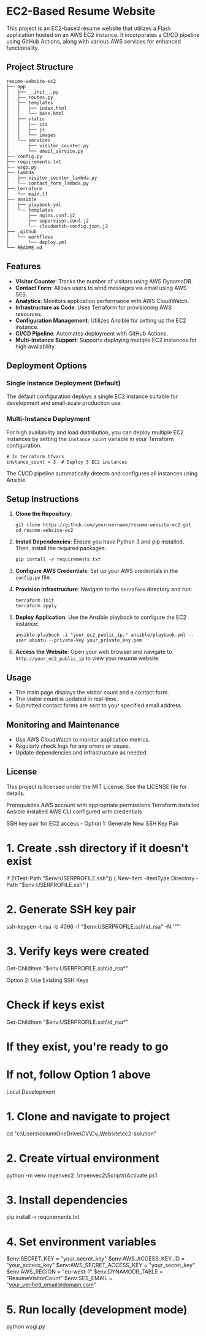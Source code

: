 # EC2-Based Resume Website

This project is an EC2-based resume website that utilizes a Flask application hosted on an AWS EC2 instance. It incorporates a CI/CD pipeline using GitHub Actions, along with various AWS services for enhanced functionality.

## Project Structure

```
resume-website-ec2
├── app
│   ├── __init__.py
│   ├── routes.py
│   ├── templates
│   │   ├── index.html
│   │   └── base.html
│   ├── static
│   │   ├── css
│   │   ├── js
│   │   └── images
│   └── services
│       ├── visitor_counter.py
│       └── email_service.py
├── config.py
├── requirements.txt
├── wsgi.py
├── lambda
│   ├── visitor_counter_lambda.py
│   └── contact_form_lambda.py
├── terraform
│   └── main.tf
├── ansible
│   ├── playbook.yml
│   └── templates
│       ├── nginx.conf.j2
│       ├── supervisor.conf.j2
│       └── cloudwatch-config.json.j2
├── .github
│   └── workflows
│       └── deploy.yml
└── README.md
```

## Features

- **Visitor Counter**: Tracks the number of visitors using AWS DynamoDB.
- **Contact Form**: Allows users to send messages via email using AWS SES.
- **Analytics**: Monitors application performance with AWS CloudWatch.
- **Infrastructure as Code**: Uses Terraform for provisioning AWS resources.
- **Configuration Management**: Utilizes Ansible for setting up the EC2 instance.
- **CI/CD Pipeline**: Automates deployment with GitHub Actions.
- **Multi-Instance Support**: Supports deploying multiple EC2 instances for high availability.

## Deployment Options

### Single Instance Deployment (Default)
The default configuration deploys a single EC2 instance suitable for development and small-scale production use.

### Multi-Instance Deployment
For high availability and load distribution, you can deploy multiple EC2 instances by setting the `instance_count` variable in your Terraform configuration.

```hcl
# In terraform.tfvars
instance_count = 3  # Deploy 3 EC2 instances
```

The CI/CD pipeline automatically detects and configures all instances using Ansible.

## Setup Instructions

1. **Clone the Repository**:
   ```
   git clone https://github.com/yourusername/resume-website-ec2.git
   cd resume-website-ec2
   ```

2. **Install Dependencies**:
   Ensure you have Python 3 and pip installed. Then, install the required packages:
   ```
   pip install -r requirements.txt
   ```

3. **Configure AWS Credentials**:
   Set up your AWS credentials in the `config.py` file.

4. **Provision Infrastructure**:
   Navigate to the `terraform` directory and run:
   ```
   terraform init
   terraform apply
   ```

5. **Deploy Application**:
   Use the Ansible playbook to configure the EC2 instance:
   ```
   ansible-playbook -i "your_ec2_public_ip," ansible/playbook.yml --user ubuntu --private-key your_private_key.pem
   ```

6. **Access the Website**:
   Open your web browser and navigate to `http://your_ec2_public_ip` to view your resume website.

## Usage

- The main page displays the visitor count and a contact form.
- The visitor count is updated in real-time.
- Submitted contact forms are sent to your specified email address.

## Monitoring and Maintenance

- Use AWS CloudWatch to monitor application metrics.
- Regularly check logs for any errors or issues.
- Update dependencies and infrastructure as needed.

## License

This project is licensed under the MIT License. See the LICENSE file for details.



Prerequisites
AWS account with appropriate permissions
Terraform installed
Ansible installed
AWS CLI configured with credentials

SSH key pair for EC2 access - 
Option 1: Generate New SSH Key Pair
# 1. Create .ssh directory if it doesn't exist
if (!(Test-Path "$env:USERPROFILE\.ssh")) {
    New-Item -ItemType Directory -Path "$env:USERPROFILE\.ssh"
}

# 2. Generate SSH key pair
ssh-keygen -t rsa -b 4096 -f "$env:USERPROFILE\.ssh\id_rsa" -N '""'

# 3. Verify keys were created
Get-ChildItem "$env:USERPROFILE\.ssh\id_rsa*"

Option 2: Use Existing SSH Keys
# Check if keys exist
Get-ChildItem "$env:USERPROFILE\.ssh\id_rsa*"

# If they exist, you're ready to go
# If not, follow Option 1 above


Local Development
# 1. Clone and navigate to project
cd "c:\Users\colum\OneDrive\CV\Cv_Website\ec2-solution"

# 2. Create virtual environment
python -m venv myenvec2
.\myenvec2\Scripts\Activate.ps1

# 3. Install dependencies
pip install -r requirements.txt

# 4. Set environment variables
$env:SECRET_KEY = "your_secret_key"
$env:AWS_ACCESS_KEY_ID = "your_access_key"
$env:AWS_SECRET_ACCESS_KEY = "your_secret_key"
$env:AWS_REGION = "eu-west-1"
$env:DYNAMODB_TABLE = "ResumeVisitorCount"
$env:SES_EMAIL = "your_verified_email@domain.com"

# 5. Run locally (development mode)
python wsgi.py
